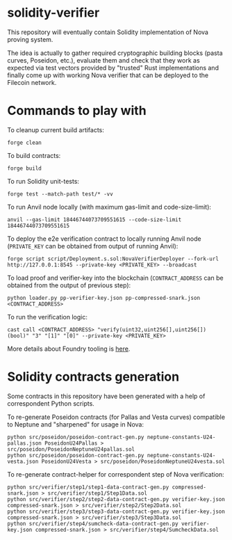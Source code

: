 # solidity-verifier

This repository will eventually contain Solidity implementation of Nova proving system.

The idea is actually to gather required cryptographic building blocks (pasta curves, Poseidon, etc.), evaluate them and check that they work as expected via test vectors provided by "trusted" Rust implementations and finally come up with working Nova verifier that can be deployed to the Filecoin network.

# Commands to play with

To cleanup current build artifacts:
```
forge clean
```

To build contracts:
```
forge build
```

To run Solidity unit-tests:
```
forge test --match-path test/* -vv
```

To run Anvil node locally (with maximum gas-limit and code-size-limit):

```
anvil --gas-limit 18446744073709551615 --code-size-limit 18446744073709551615
```

To deploy the e2e verification contract to locally running Anvil node (`PRIVATE_KEY` can be obtained from output of running Anvil):

```
forge script script/Deployment.s.sol:NovaVerifierDeployer --fork-url http://127.0.0.1:8545 --private-key <PRIVATE_KEY> --broadcast
```

To load proof and verifier-key into the blockchain (`CONTRACT_ADDRESS` can be obtained from the output of previous step):

```
python loader.py pp-verifier-key.json pp-compressed-snark.json <CONTRACT_ADDRESS>
```

To run the verification logic:

```
cast call <CONTRACT_ADDRESS> "verify(uint32,uint256[],uint256[])(bool)" "3" "[1]" "[0]" --private-key <PRIVATE_KEY>
```

More details about Foundry tooling is [here](https://book.getfoundry.sh/).

# Solidity contracts generation

Some contracts in this repository have been generated with a help of correspondent Python scripts.

To re-generate Poseidon contracts (for Pallas and Vesta curves) compatible to Neptune and "sharpened" for usage in Nova:

```
python src/poseidon/poseidon-contract-gen.py neptune-constants-U24-pallas.json PoseidonU24Pallas > src/poseidon/PoseidonNeptuneU24pallas.sol
python src/poseidon/poseidon-contract-gen.py neptune-constants-U24-vesta.json PoseidonU24Vesta > src/poseidon/PoseidonNeptuneU24vesta.sol
```

To re-generate contract-helper for correspondent step of Nova verification:

```
python src/verifier/step1/step1-data-contract-gen.py compressed-snark.json > src/verifier/step1/Step1Data.sol
python src/verifier/step2/step2-data-contract-gen.py verifier-key.json compressed-snark.json > src/verifier/step2/Step2Data.sol
python src/verifier/step3/step3-data-contract-gen.py verifier-key.json compressed-snark.json > src/verifier/step3/Step3Data.sol
python src/verifier/step4/sumcheck-data-contract-gen.py verifier-key.json compressed-snark.json > src/verifier/step4/SumcheckData.sol
```
